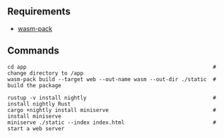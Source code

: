 ## Requirements

- [wasm-pack](https://github.com/rustwasm/wasm-pack)

## Commands

```
cd app                                                           # change directory to /app
wasm-pack build --target web --out-name wasm --out-dir ./static  # build the package

rustup -v install nightly                                        # install nightly Rust
cargo +nightly install miniserve                                 # install miniserve
miniserve ./static --index index.html                            # start a web server
```

